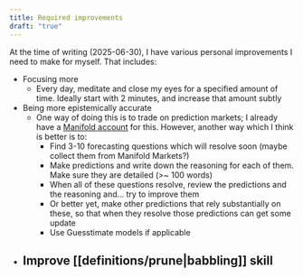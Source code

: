 ```yaml
---
title: Required improvements
draft: "true"
---
```

At the time of writing (2025-06-30), I have various personal improvements I need to make for myself. That includes:
- Focusing more
	- Every day, meditate and close my eyes for a specified amount of time. Ideally start with 2 minutes, and increase that amount subtly
- Being more epistemically accurate
	- One way of doing this is to trade on prediction markets; I already have a [Manifold account](https://manifold.markets/khang2009) for this. However, another way which I think is better is to:
		- Find 3-10 forecasting questions which will resolve soon (maybe collect them from Manifold Markets?)
		- Make predictions and write down the reasoning for each of them. Make sure they are detailed (>~ 100 words)
		- When all of these questions resolve, review the predictions and the reasoning and... try to improve them
		- Or better yet, make other predictions that rely substantially on these, so that when they resolve those predictions can get some update
		- Use Guesstimate models if applicable
- Improve [[definitions/prune|babbling]] skill
	- 